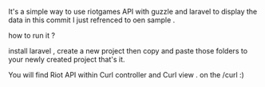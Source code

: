 It's a simple way to use riotgames API with guzzle and laravel to display the data in this commit I just refrenced to oen sample . 


how to run it ?

install laravel , create a new project then copy and paste those folders to your newly created project that's it.


You will find Riot API within Curl controller and Curl view . on the /curl :)
